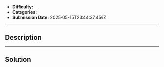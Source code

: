 # 

- **Difficulty:** 
- **Categories:** 
- **Submission Date:** 2025-05-15T23:44:37.456Z

---

## Description


---

## Solution

```

```
